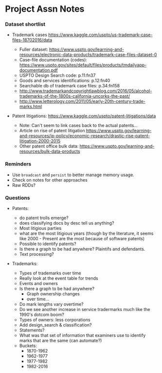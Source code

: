 Project Assn Notes
==================

### Dataset shortlist

- Trademark cases https://www.kaggle.com/uspto/us-trademark-case-files-18702016/data
	- Fuller dataset: https://www.uspto.gov/learning-and-resources/electronic-data-products/trademark-case-files-dataset-0
	- Case-file documentation (codes): https://www.uspto.gov/sites/default/files/products/tmdailyapp-documentation.pdf
	- USPTO Design Search code: p.11:fn37
	- Goods and services identifications: p.12:fn40
	- Searchable db of trademark case files: p.34:fn158
	- http://www.trademarkandcopyrightlawblog.com/2016/05/alcohol-trademarks-of-the-1800s-california-uncorks-the-past/
	- http://www.letterology.com/2011/05/early-20th-century-trade-marks.html

- Patent litigations: https://www.kaggle.com/uspto/patent-litigations/data
	- Note: Can't seem to link cases back to the actual patents...
	- Article on rise of patent litigation https://www.uspto.gov/learning-and-resources/ip-policy/economic-research/drastic-rise-patent-litigation-2000-2015
	- Other patent office bulk data: https://www.uspto.gov/learning-and-resources/bulk-data-products


### Reminders

- Use `broadcast` and `persist` to better manage memory usage.
- Check on notes for other approaches
- Raw RDDs?

### Questions

- Patents:
	- do patent trolls emerge?
	- does classifying docs by desc tell us anything?
	- Most litigious parties
	- what are the most litigious years (though by the literature, it seems like 2000 - Present are the most because of software patents)
	- Possible to identify patents?
	- Is there a graph to be had anywhere? Plaintifs and defendants.
	- Text processing?

- Trademarks:
	- Types of trademarks over time
	- Really look at the event table for trends
	- Events and owners
	- Is there a graph to be had anywhere?
		- Graph ownership changes
		- over time...
	- Do mark lengths vary overtime?
	- Do we see another increase in service tradermarks much like the 1990's dotcom boom?
	- Types of owners: less corporations
	- Add design_search & classification?
	- Statements?
	- What was that set of information that examiners use to identify marks that are the same (can automate?)
	- Buckets:
		- 1870-1962
		- 1962-1977
		- 1977-1982
		- 1982-2016
